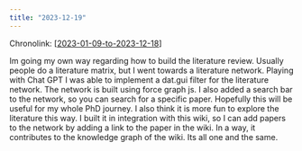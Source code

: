 ```yaml
---
title: "2023-12-19"
---
```


Chronolink: [[2023-01-09-to-2023-12-18]]

Im going my own way regarding how to build the literature review. Usually people do a literature matrix, but I went towards a literature network. Playing with Chat GPT I was able to implement a dat.gui filter for the literature network. The network is built using force graph js. I also added a search bar to the network, so you can search for a specific paper. Hopefully this will be useful for my whole PhD journey. I also think it is more fun to explore the literature this way. I built it in integration with this wiki, so I can add papers to the network by adding a link to the paper in the wiki. In a way, it contributes to the knowledge graph of the wiki. Its all one and the same.


[//begin]: # "Autogenerated link references for markdown compatibility"
[2023-01-09-to-2023-12-18]: .././wayward/2023-01-09-to-2023-12-18 "2023-01-09-to-2023-12-18"
[//end]: # "Autogenerated link references"

